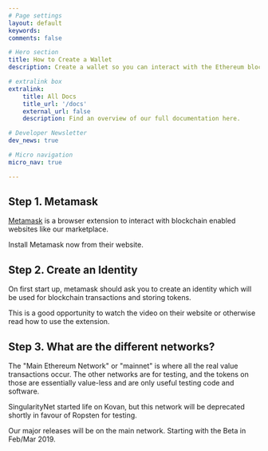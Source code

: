 ```yaml
---
# Page settings
layout: default
keywords:
comments: false

# Hero section
title: How to Create a Wallet
description: Create a wallet so you can interact with the Ethereum blockchain

# extralink box
extralink:
    title: All Docs
    title_url: '/docs'
    external_url: false
    description: Find an overview of our full documentation here.

# Developer Newsletter
dev_news: true

# Micro navigation
micro_nav: true

---
```


## Step 1. Metamask

[Metamask](https://metamask.io/) is a browser extension to interact with blockchain enabled websites like our marketplace.

Install Metamask now from their website.

## Step 2. Create an Identity

On first start up, metamask should ask you to create an identity which will be used for blockchain transactions and storing tokens.

This is a good opportunity to watch the video on their website or otherwise read how to use the extension.

## Step 3. What are the different networks?

The "Main Ethereum Network" or "mainnet" is where all the real value transactions occur. The other networks are for testing, and
the tokens on those are essentially value-less and are only useful testing code and software.

SingularityNet started life on Kovan, but this network will be deprecated shortly in favour of Ropsten for testing.

Our major releases will be on the main network. Starting with the Beta in Feb/Mar 2019.